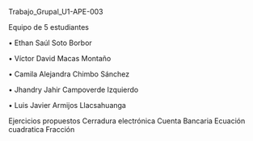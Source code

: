 Trabajo_Grupal_U1-APE-003

Equipo de 5 estudiantes

• Ethan Saúl Soto Borbor

•	Víctor David Macas Montaño

•	Camila Alejandra Chimbo Sánchez

•	Jhandry Jahir Campoverde Izquierdo

•	Luis Javier Armijos Llacsahuanga

Ejercicios propuestos
Cerradura electrónica
Cuenta Bancaria
Ecuación cuadratica
Fracción
